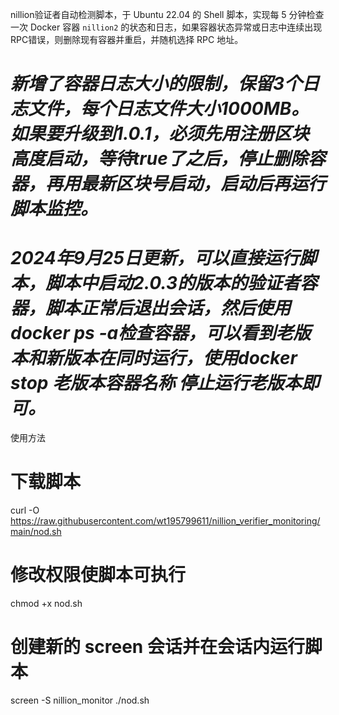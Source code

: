 nillion验证者自动检测脚本，于 Ubuntu 22.04 的 Shell 脚本，实现每 5 分钟检查一次 Docker 容器 `nillion2` 的状态和日志，如果容器状态异常或日志中连续出现RPC错误，则删除现有容器并重启，并随机选择 RPC 地址。

# ***新增了容器日志大小的限制，保留3个日志文件，每个日志文件大小1000MB。如果要升级到1.0.1，必须先用注册区块高度启动，等待true了之后，停止删除容器，再用最新区块号启动，启动后再运行脚本监控。***

# ***2024年9月25日更新，可以直接运行脚本，脚本中启动2.0.3的版本的验证者容器，脚本正常后退出会话，然后使用docker ps -a检查容器，可以看到老版本和新版本在同时运行，使用docker stop 老版本容器名称 停止运行老版本即可。***
使用方法
# 下载脚本
curl -O https://raw.githubusercontent.com/wt195799611/nillion_verifier_monitoring/main/nod.sh

# 修改权限使脚本可执行
chmod +x nod.sh

# 创建新的 screen 会话并在会话内运行脚本
screen -S nillion_monitor ./nod.sh
